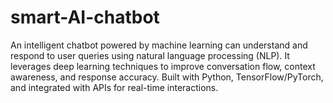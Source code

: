# smart-AI-chatbot
An intelligent chatbot powered by machine learning can understand and respond to user queries using natural language processing (NLP). It leverages deep learning techniques to improve conversation flow, context awareness, and response accuracy. Built with Python, TensorFlow/PyTorch, and integrated with APIs for real-time interactions.
